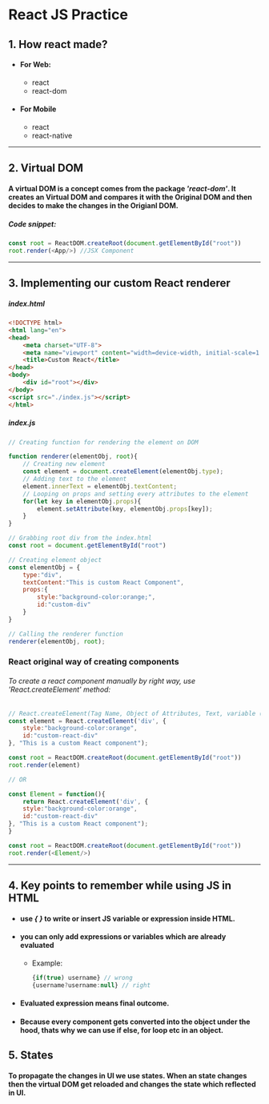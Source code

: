 # **React JS Practice**

## 1. How react made?
- #### For Web:
    - react
    - react-dom
- #### For Mobile
    - react
    - react-native

---

## 2. Virtual DOM
#### A virtual DOM is a concept comes from the package *'react-dom'*. It  creates an **Virtual DOM** and compares it with the **Original DOM** and then decides to make the changes in the **Origianl DOM**.

##### Code snippet:
```javascript
const root = ReactDOM.createRoot(document.getElementById("root"))
root.render(<App/>) //JSX Component
```
---

## 3. Implementing our custom React renderer
##### index.html
```html
<!DOCTYPE html>
<html lang="en">
<head>
    <meta charset="UTF-8">
    <meta name="viewport" content="width=device-width, initial-scale=1.0">
    <title>Custom React</title>
</head>
<body>
    <div id="root"></div>
</body>
<script src="./index.js"></script>
</html>
```

##### index.js
```javascript
// Creating function for rendering the element on DOM

function renderer(elementObj, root){
    // Creating new element
    const element = document.createElement(elementObj.type);
    // Adding text to the element
    element.innerText = elementObj.textContent;
    // Looping on props and setting every attributes to the element
    for(let key in elementObj.props){
        element.setAttribute(key, elementObj.props[key]);
    }
}

// Grabbing root div from the index.html
const root = document.getElementById("root")

// Creating element object
const elementObj = {
    type:"div",
    textContent:"This is custom React Component",
    props:{
        style:"background-color:orange;",
        id:"custom-div"
    }
}

// Calling the renderer function
renderer(elementObj, root);
```

### React original way of creating components

###### To create a react component manually by right way, use *'React.createElement'* method:

```javascript
// React.createElement(Tag Name, Object of Attributes, Text, variable (if any))
const element = React.createElement('div', {
    style:"background-color:orange",
    id:"custom-react-div"
}, "This is a custom React component");

const root = ReactDOM.createRoot(document.getElementById("root"))
root.render(element)

// OR

const Element = function(){
    return React.createElement('div', {
    style:"background-color:orange",
    id:"custom-react-div"
}, "This is a custom React component");
}

const root = ReactDOM.createRoot(document.getElementById("root"))
root.render(<Element/>)
```
---

## 4. Key points to remember while using JS in HTML

- #### use *{ }* to write or insert JS variable or expression inside HTML.
- #### you can only add expressions or variables which are already evaluated
    - Example:
        ```javascript
        {if(true) username} // wrong
        {username?username:null} // right
        ```
- #### Evaluated expression means final outcome.
- #### Because every component gets converted into the object under the hood, thats why we can use if else, for loop etc in an object.        

## 5. States
#### To propagate the changes in UI we use states. When an state changes then the virtual DOM get reloaded and changes the state which reflected in UI.
